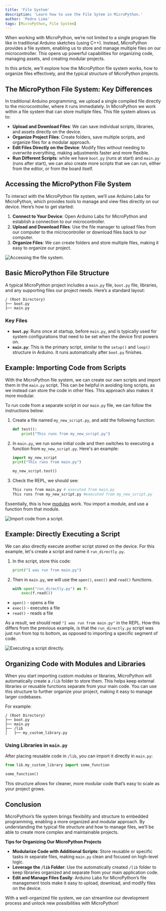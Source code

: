 ```yaml
---
title: 'File System'
description: 'Learn how to use the File Sytem in MicroPython.'
author: 'Pedro Lima'
tags: [MicroPython, File System]
---
```


When working with MicroPython, we’re not limited to a single program file like in traditional Arduino sketches (using C++). Instead, MicroPython provides a file system, enabling us to store and manage multiple files on our microcontroller. This opens up powerful capabilities for organizing code, managing assets, and creating modular projects.

In this article, we'll explore how the MicroPython file system works, how to organize files effectively, and the typical structure of MicroPython projects.

## The MicroPython File System: Key Differences

In traditional Arduino programming, we upload a single compiled file directly to the microcontroller, where it runs immediately. In MicroPython we work within a file system that can store multiple files. This file system allows us to:

- **Upload and Download Files**: We can save individual scripts, libraries, and assets directly on the device.
- **Organize Project Files**: Create folders, save multiple scripts, and organize files for a modular approach.
- **Edit Files Directly on the Device**: Modify files without needing to overwrite everything, making adjustments faster and more flexible.
- **Run Different Scripts**: while we have `boot.py` (runs at start) and `main.py` (runs after start), we can also create more scripts that we can run, either from the editor, or from the board itself.

## Accessing the MicroPython File System

To interact with the MicroPython file system, we’ll use Arduino Labs for MicroPython, which provides tools to manage and view files directly on our device. Here’s how to get started:

1. **Connect to Your Device**: Open Arduino Labs for MicroPython and establish a connection to our microcontroller.
2. **Upload and Download Files**: Use the file manager to upload files from our computer to the microcontroller or download files back to our computer.
3. **Organize Files**: We can create folders and store multiple files, making it easy to organize our project.

![Accessing the file system.]()

## Basic MicroPython File Structure

A typical MicroPython project includes a `main.py` file, `boot.py` file, libraries, and any supporting files our project needs. Here’s a standard layout:

```
/ (Root Directory)
├── boot.py
├── main.py
```

### Key Files

- **`boot.py`**: Runs once at startup, before `main.py`, and is typically used for system configurations that need to be set when the device first powers on.
- **`main.py`**: This is the primary script, similar to the `setup()` and `loop()` structure in Arduino. It runs automatically after `boot.py` finishes.

## Example: Importing Code from Scripts

With the MicroPython file system, we can create our own scripts and import them in the `main.py` script. This can be helpful in avoiding long scripts, as we instead can store the code in other files. This approach also makes it more modular.

To run code from a separate script in our `main.py` file, we can follow the instructions below:

1. Create a file named `my_new_script.py`, and add the following function:

    ```python
    def test():
        print("This runs from my_new_script.py")
    ```

2. In `main.py`, we run some initial code and then switches to executing a function from `my_new_script.py`. Here's an example:
    
    ```python
    import my_new_script
    print("This runs from main.py")

    my_new_script.test()
    ```

3. Check the REPL, we should see:

    ```bash
    This runs from main.py # executed from main.py
    This runs from my_new_script.py #executed from my_new_script.py
    ```

Essentially, this is how [modules]() work. You import a module, and use a function from that module.

![Import code from a script.]()

## Example: Directly Executing a Script

We can also directly execute another script stored on the device. For this example, let's create a script and name it `run_directly.py`.

1. In the script, store this code:

    ```python
    print("I was run from main.py")
    ```

2. Then in `main.py`, we will use the `open()`, `exec()` and `read()` functions.

    ```python
    with open("run_directly.py") as f:
        exec(f.read())
    ```

- `open()` - opens a file
- `exec()` - executes a file
- `read()` - reads a file

As a result, we should read `"I was run from main.py"` in the REPL. How this differs from the previous example, is that the `run_directly.py` script was just run from top to bottom, as opposed to importing a specific segment of code.

![Executing a script directly.]()


## Organizing Code with Modules and Libraries

When you start importing custom modules or libraries, MicroPython will automatically create a `/lib` folder to store them. This helps keep external libraries or reusable functions separate from your main code. You can use this structure to further organize your project, making it easy to manage larger codebases.

For example:

```
/ (Root Directory)
├── boot.py
├── main.py
├── /lib
│   ├── my_custom_library.py
```

### Using Libraries in `main.py`

After placing reusable code in `/lib`, you can import it directly in `main.py`:

```python
from lib.my_custom_library import some_function

some_function()
```

This structure allows for cleaner, more modular code that’s easy to scale as your project grows.

## Conclusion

MicroPython’s file system brings flexibility and structure to embedded programming, enabling a more organized and modular approach. By understanding the typical file structure and how to manage files, we’ll be able to create more complex and maintainable projects.

**Tips for Organizing Our MicroPython Projects**

- **Modularize Code with Additional Scripts**: Store reusable or specific tasks in separate files, making `main.py` clean and focused on high-level logic.
- **Leverage the `/lib` Folder**: Use the automatically created `/lib` folder to keep libraries organized and separate from your main application code.
- **Edit and Manage Files Easily**: Arduino Labs for MicroPython’s file management tools make it easy to upload, download, and modify files on the device.

With a well-organized file system, we can streamline our development process and unlock new possibilities with MicroPython!